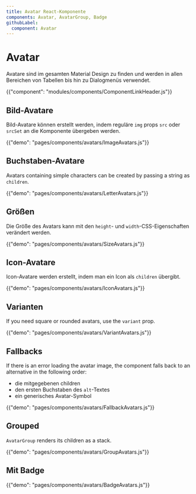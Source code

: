 ```yaml
---
title: Avatar React-Komponente
components: Avatar, AvatarGroup, Badge
githubLabel:
  component: Avatar
---
```


# Avatar

<p class="description">Avatare sind im gesamten Material Design zu finden und werden in allen Bereichen von Tabellen bis hin zu Dialogmenüs verwendet.</p>

{{"component": "modules/components/ComponentLinkHeader.js"}}

## Bild-Avatare

Bild-Avatare können erstellt werden, indem reguläre `img` props `src` oder `srcSet` an die Komponente übergeben werden.

{{"demo": "pages/components/avatars/ImageAvatars.js"}}

## Buchstaben-Avatare

Avatars containing simple characters can be created by passing a string as `children`.

{{"demo": "pages/components/avatars/LetterAvatars.js"}}

## Größen

Die Größe des Avatars kann mit den `height`- und `width`-CSS-Eigenschaften verändert werden.

{{"demo": "pages/components/avatars/SizeAvatars.js"}}

## Icon-Avatare

Icon-Avatare werden erstellt, indem man ein Icon als `children` übergibt.

{{"demo": "pages/components/avatars/IconAvatars.js"}}

## Varianten

If you need square or rounded avatars, use the `variant` prop.

{{"demo": "pages/components/avatars/VariantAvatars.js"}}

## Fallbacks

If there is an error loading the avatar image, the component falls back to an alternative in the following order:

- die mitgegebenen children
- den ersten Buchstaben des `alt`-Textes
- ein generisches Avatar-Symbol

{{"demo": "pages/components/avatars/FallbackAvatars.js"}}

## Grouped

`AvatarGroup` renders its children as a stack.

{{"demo": "pages/components/avatars/GroupAvatars.js"}}

## Mit Badge

{{"demo": "pages/components/avatars/BadgeAvatars.js"}}

